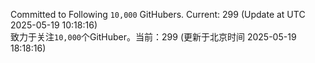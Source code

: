 Committed to Following `10,000` GitHubers. Current: <!-- FOLLOWING_COUNT -->299<!-- FOLLOWING_COUNT --> (Update at UTC <!-- LAST_UPDATED -->2025-05-19 10:18:16<!-- LAST_UPDATED -->)<br>
致力于关注`10,000`个GitHuber。当前：<!-- FOLLOWING_COUNT -->299<!-- FOLLOWING_COUNT --> (更新于北京时间 <!-- LAST_UPDATED_CST -->2025-05-19 18:18:16<!-- LAST_UPDATED_CST -->)
